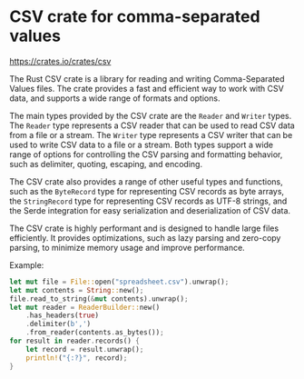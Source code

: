 # CSV crate for comma-separated values

<https://crates.io/crates/csv>

The Rust CSV crate is a library for reading and writing Comma-Separated Values files. The crate provides a fast and efficient way to work with CSV data, and supports a wide range of formats and options.

The main types provided by the CSV crate are the `Reader` and `Writer` types. The `Reader` type represents a CSV reader that can be used to read CSV data from a file or a stream. The `Writer` type represents a CSV writer that can be used to write CSV data to a file or a stream. Both types support a wide range of options for controlling the CSV parsing and formatting behavior, such as delimiter, quoting, escaping, and encoding.

The CSV crate also provides a range of other useful types and functions, such as the `ByteRecord` type for representing CSV records as byte arrays, the `StringRecord` type for representing CSV records as UTF-8 strings, and the Serde integration for easy serialization and deserialization of CSV data.

The CSV crate is highly performant and is designed to handle large files efficiently. It provides optimizations, such as lazy parsing and zero-copy parsing, to minimize memory usage and improve performance.

Example:

```rust
let mut file = File::open("spreadsheet.csv").unwrap();
let mut contents = String::new();
file.read_to_string(&mut contents).unwrap();
let mut reader = ReaderBuilder::new()
    .has_headers(true)
    .delimiter(b',')
    .from_reader(contents.as_bytes());
for result in reader.records() {
    let record = result.unwrap();
    println!("{:?}", record);
}
```
